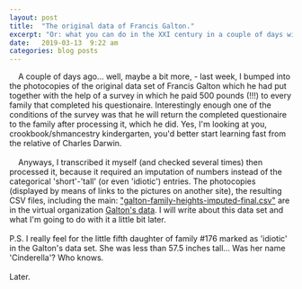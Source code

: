 ```yaml
---
layout: post
title:  "The original data of Francis Galton."
excerpt: "Or: what you can do in the XXI century in a couple of days without spending a hundred thousand pounds and years of work."
date:   2019-03-13  9:22 am
categories: blog posts
---
```

&nbsp;&nbsp;&nbsp;&nbsp;A couple of days ago... well, maybe a bit more, - last week, I bumped into the photocopies of the original data set of Francis Galton which he had put together with the help of a survey in which he paid 500 pounds (!!!) to every family that completed his questionaire. Interestingly enough one of the conditions of the survey was that he will return the completed questionaire to the family after processing it, which he did. Yes, I'm looking at you, crookbook/shmancestry kindergarten, you'd better start learning fast from the relative of Charles Darwin.<br><br>
&nbsp;&nbsp;&nbsp;&nbsp;Anyways, I transcribed it myself (and checked several times) then processed it, because it required an imputation of numbers instead of the categorical 'short'-'tall' (or even 'idiotic') entries. The photocopies (displayed by means of links to the pictures on another site), the resulting CSV files, including the main: ["galton-family-heights-imputed-final.csv"](https://github.com/galton-data/family_heights/blob/master/galton_family_heights_imputed_final.csv) are in the virtual organization [Galton's data](https://github.com/galton-data). I will write about this data set and what I'm going to do with it a little bit later.<br><br>
P.S. I really feel for the little fifth daughter of family #176 marked as 'idiotic' in the Galton's data set. She was less than 57.5 inches tall... Was her name 'Cinderella'? Who knows.<br><br>
Later.

